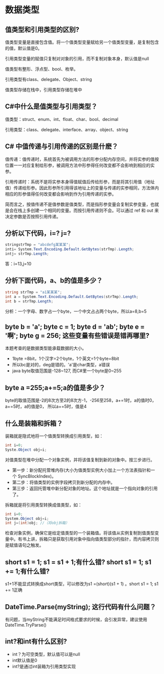 # 数据类型

## 值类型和引用类型的区别?

值类型变量是直接包含值。将一个值类型变量赋给另一个值类型变量，是复制包含的值，默认值是0。

引用类型变量的赋值只复制对对象的引用，而不复制对象本身，默认值是null

值类型有整形、浮点型、bool、枚举。

引用类型有class、delegate、Object、string

值类型存储在栈中，引用类型存储在堆中

## C#中什么是值类型与引用类型？

值类型：struct、enum、int、float、char、bool、decimal

引用类型：class、delegate、interface、array、object、string

## C# 中值传递与引用传递的区别是什麽？

值传递：值传递时，系统首先为被调用方法的形参分配内存空间，并将实参的值按位置一一对应复制给形参，被调用方法中形参得任何改变都不会影响到相应的实参。

引用传递时：系统不是将实参本身得值赋值后传给形参，而是将其引用值（地址值）传递给形参。因此形参所引用得该地址上的变量与传递的实参相同，方法体内相应的形参值得任何改变都会影响到作为引用传递的实参。

简而言之，按值传递不是值参数是值类型，而是指形参变量会复制实参变量，也就是会在栈上多创建一个相同的变量。而按引用传递则不会。可以通过 ref 和 out 来决定参数是否按照引用传递。

## 分析以下代码，i=? j=?

```csharp
stringstrTmp = "abcdefg某某某";
inti= System.Text.Encoding.Default.GetBytes(strTmp).Length;
intj= strTmp.Length;
```

答：i=13,j=10

## 分析下面代码，a、b的值是多少？

```csharp
string strTmp = "a1某某某";
int a = System.Text.Encoding.Default.GetBytes(strTmp).Length;
int b = strTmp.Length;
```

分析：一个字母、数字占一个byte，一个中文占占两个byte，所以a=8,b=5

## byte b = 'a'; byte c = 1; byte d = 'ab'; byte e = '啊'; byte g = 256; 这些变量有些错误是错再哪里?

本题考查的是数据类型能承载数据的大小。

- 1byte =8bit，1个汉字=2个byte，1个英文=1个byte=8bit
- 所以bc是对的，deg是错的。'a'是char类型，a错误
- java byte取值范围是-128~127, 而C#里一个byte是0~255

## byte a =255;a+=5;a的值是多少？

byte的取值范围是-2的8次方至2的8次方-1，-256至258，a+=1时，a的值时0，a+=5时，a的值是0，
所以a+=5时，值是4

## 什么是装箱和拆箱？

装箱就是隐式地将一个值类型转换成引用类型，如：

```csharp
int i=0;
Syste.Object obj=i;
```

对值类型在堆中分配一个对象实例，并将该值复制到新的对象中。按三步进行。 

- 第一步：新分配托管堆内存(大小为值类型实例大小加上一个方法表指针和一个 SyncBlockIndex)。 
- 第二步：将值类型的实例字段拷贝到新分配的内存中。 
- 第三步：返回托管堆中新分配对象的地址。这个地址就是一个指向对象的引用了。 

拆箱就是将引用类型转换成值类型，如：

```csharp
int i=0;
System.Object obj=i;
int j=(int)obj; //（将obj拆箱）
```

检查对象实例，确保它是给定值类型的一个装箱值。将该值从实例复制到值类型变量中。有书上讲，拆箱只是获取引用对象中指向值类型部分的指针，而内容拷贝则是赋值语句之触发。

## short s1 = 1; s1 = s1 + 1;有什么错? short s1 = 1; s1 += 1;有什么错?

s1+1不能显式转换成short类型，可以修改为s1 =(short)(s1 + 1) 。short s1 = 1; s1 += 1正确

## DateTime.Parse(myString); 这行代码有什么问题？

有问题，当myString不能满足时间格式要求的时候，会引发异常，建议使用DateTime.TryParse()

## int?和int有什么区别?

- int？为可空类型，默认值可以是null
- int默认值是0
- int?是通过int装箱为引用类型实现